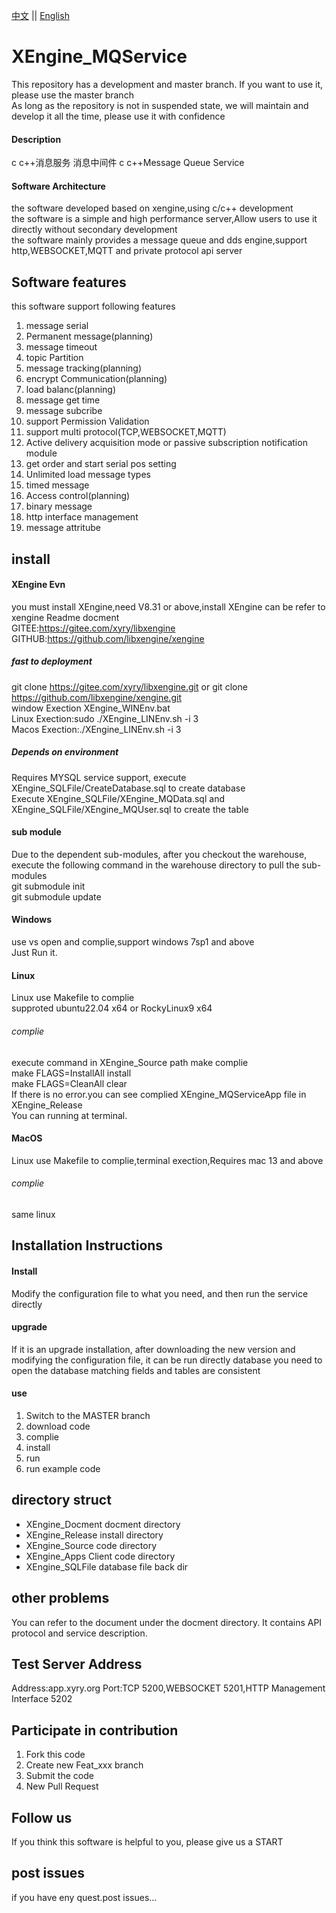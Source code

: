 [中文](README.md) ||  [English](README.en.md)  
# XEngine_MQService
This repository has a development and master branch. If you want to use it, please use the master branch  
As long as the repository is not in suspended state, we will maintain and develop it all the time, please use it with confidence

#### Description
c c++消息服务 消息中间件
c c++Message Queue Service

#### Software Architecture
the software developed based on xengine,using c/c++ development  
the software is a simple and high performance server,Allow users to use it directly without secondary development  
the software mainly provides a message queue and dds engine,support http,WEBSOCKET,MQTT and private protocol api server  

## Software features
this software support following features  
1. message serial  
2. Permanent message(planning)  
3. message timeout  
4. topic Partition  
5. message tracking(planning)  
6. encrypt Communication(planning)  
7. load balanc(planning)  
8. message get time  
9. message subcribe  
10. support Permission Validation  
11. support multi protocol(TCP,WEBSOCKET,MQTT)  
12. Active delivery acquisition mode or passive subscription notification module  
13. get order and start serial pos setting  
14. Unlimited load message types  
15. timed message
16. Access control(planning)
17. binary message
18. http interface management
19. message attritube

## install

#### XEngine Evn
you must install XEngine,need V8.31 or above,install XEngine can be refer to xengine Readme docment  
GITEE:https://gitee.com/xyry/libxengine  
GITHUB:https://github.com/libxengine/xengine

##### fast to deployment 
git clone https://gitee.com/xyry/libxengine.git or git clone https://github.com/libxengine/xengine.git  
window Exection XEngine_WINEnv.bat   
Linux Exection:sudo ./XEngine_LINEnv.sh -i 3  
Macos Exection:./XEngine_LINEnv.sh -i 3

##### Depends on environment
Requires MYSQL service support, execute XEngine_SQLFile/CreateDatabase.sql to create database  
Execute XEngine_SQLFile/XEngine_MQData.sql and XEngine_SQLFile/XEngine_MQUser.sql to create the table  

#### sub module
Due to the dependent sub-modules, after you checkout the warehouse, execute the following command in the warehouse directory to pull the sub-modules  
git submodule init  
git submodule update  

#### Windows
use vs open and complie,support windows 7sp1 and above   
Just Run it.

#### Linux
Linux use Makefile to complie  
supproted ubuntu22.04 x64 or RockyLinux9 x64  

###### complie
execute command in XEngine_Source path
make complie  
make FLAGS=InstallAll install  
make FLAGS=CleanAll clear  
If there is no error.you can see complied XEngine_MQServiceApp file in XEngine_Release  
You can running at terminal.

#### MacOS
Linux use Makefile to complie,terminal exection,Requires mac 13 and above  
###### complie
same linux

## Installation Instructions
#### Install
Modify the configuration file to what you need, and then run the service directly

#### upgrade
If it is an upgrade installation, after downloading the new version and modifying the configuration file, it can be run directly
database you need to open the database matching fields and tables are consistent

#### use

1.  Switch to the MASTER branch
2.  download code
3.  complie
4.  install
5.  run
6.  run example code  

## directory struct
- XEngine_Docment  docment directory  
- XEngine_Release  install directory  
- XEngine_Source   code    directory  
- XEngine_Apps     Client code directory 
- XEngine_SQLFile  database file back dir 

## other problems   
You can refer to the document under the docment directory. It contains API protocol and service description.  

## Test Server Address
Address:app.xyry.org Port:TCP 5200,WEBSOCKET 5201,HTTP Management Interface 5202  

## Participate in contribution

1. Fork this code
2. Create new Feat_xxx branch
3. Submit the code
4. New Pull Request

## Follow us
If you think this software is helpful to you, please give us a START

## post issues

if you have eny quest.post issues...
